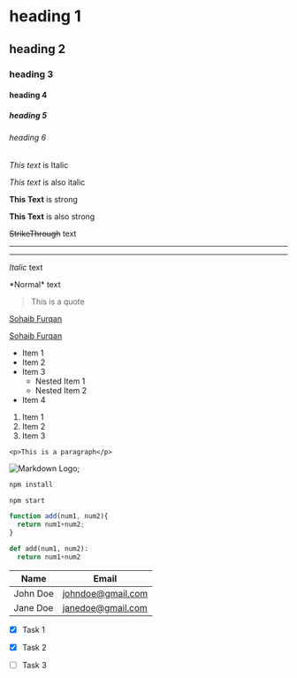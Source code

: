 <!-- # is used for Headings -->
# heading 1
## heading 2
### heading 3
#### heading 4
##### heading 5
###### heading 6

<!-- For Italics wrap text in * or _ -->
*This text* is Italic

_This text_ is also italic 

<!-- For strong text ** or __ -->
**This Text** is strong

__This Text__ is also strong 

<!-- For strikethrough text wrap in ~~ -->
~~StrikeThrough~~ text

<!-- Horizonal rule: --- or ___ -->

---
___

<!-- Can also escape characters -->

*Italic* text

\*Normal\* text <!--TO show * in text-->

<!-- Blockquote: > -->
>This is a quote

<!-- Link -->
[Sohaib Furqan](sohaibfurqan.com)

<!-- Link with title -->
[Sohaib Furqan](sohaibfurqan.com "Sohaib Furqan")

<!-- UL - one * for each item -->
* Item 1
* Item 2
* Item 3
  * Nested Item 1
  * Nested Item 2
* Item 4

<!-- UL = 1. -->

1. Item 1
1. Item 2
1. Item 3

<!-- Inline code block: backticks -->
`<p>This is a paragraph</p>`

<!-- Images -->
![Markdown Logo](https://markdown-here.com/img/icon256.png);

<!-- Github markdown -->
```BASH
npm install

npm start

```

```javascript
function add(num1, num2){
  return num1+num2;
}
```

```python
def add(num1, num2): 
  return num1+num2

```

<!-- Tables -->

| Name | Email |
|-------| -----------|
|John Doe|johndoe@gmail.com|
|Jane Doe|janedoe@gmail.com|

<!-- Task lists -->

* [x] Task 1
* [x] Task 2
* [ ] Task 3

